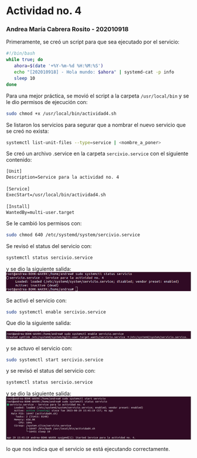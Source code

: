 # Actividad no. 4
### Andrea María Cabrera Rosito - 202010918

Primeramente, se creó un script para que sea ejecutado por el servicio:

```bash
#!/bin/bash
while true; do
   ahora=$(date '+%Y-%m-%d %H:%M:%S') 
   echo "[202010918] - Hola mundo: $ahora" | systemd-cat -p info
   sleep 10
done
```

Para una mejor práctica, se movió el script a la carpeta `/usr/local/bin` y se le dio permisos de ejecución con:

```bash
sudo chmod +x /usr/local/bin/actividad4.sh
```

Se listaron los servicios para segurar que a nombrar el nuevo servicio que se creó no exista:

```bash 
systemctl list-unit-files --type=service | <nombre_a_poner>
```

Se creó un archivo .service en la carpeta `sercivio.service` con el siguiente contenido:

```
[Unit]
Description=Service para la actividad no. 4

[Service]
ExecStart=/usr/local/bin/actividad4.sh

[Install]
WantedBy=multi-user.target
```

Se le cambió los permisos con:

```bash
sudo chmod 640 /etc/systemd/system/sercivio.service
```

Se revisó el status del servicio con:

```bash
systemctl status sercivio.service
```
y se dio la siguiente salida:
![status](./status.png)

Se activó el servicio con:

```bash
sudo systemctl enable sercivio.service
```
Que dio la siguiente salida:

![enable](./enable.png)

y se actuvo el servicio con:

```bash
sudo systemctl start sercivio.service
```

y se revisó el status del servicio con:

```bash
systemctl status sercivio.service
```
y se dio la siguiente salida:
![status](./status2.png)


lo que nos indica que el servicio se está ejecutando correctamente.

